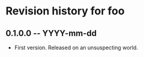 # Revision history for foo

## 0.1.0.0 -- YYYY-mm-dd

* First version. Released on an unsuspecting world.
